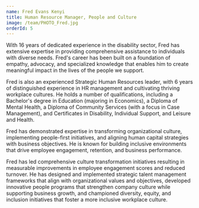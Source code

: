```yaml
---
name: Fred Evans Kenyi
title: Human Resource Manager, People and Culture
image: /team/PHOTO_Fred.jpg
orderId: 5
---
```


With 16 years of dedicated experience in the disability sector, Fred has extensive expertise in providing comprehensive assistance to individuals with diverse needs. Fred's career has been built on a foundation of empathy, advocacy, and specialized knowledge that enables him to create meaningful impact in the lives of the people we support.

Fred is also an experienced Strategic Human Resources leader, with 6 years of distinguished experience in HR management and cultivating thriving workplace cultures. He holds a number of qualifications, including a Bachelor's degree in Education (majoring in Economics), a Diploma of Mental Health, a Diploma of Community Services (with a focus in Case Management), and Certificates in Disability, Individual Support, and Leisure and Health.

Fred has demonstrated expertise in transforming organizational culture, implementing people-first initiatives, and aligning human capital strategies with business objectives. He is known for building inclusive environments that drive employee engagement, retention, and business performance.

Fred has led comprehensive culture transformation initiatives resulting in measurable improvements in employee engagement scores and reduced turnover. He has designed and implemented strategic talent management frameworks that align with organizational values and objectives, developed innovative people programs that strengthen company culture while supporting business growth, and championed diversity, equity, and inclusion initiatives that foster a more inclusive workplace culture.